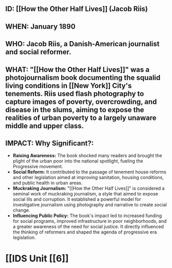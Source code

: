 ## ID: [[How the Other Half Lives]] (Jacob Riis)

## WHEN: January 1890

## WHO: Jacob Riis, a Danish-American journalist and social reformer.

## WHAT:  "[[How the Other Half Lives]]" was a photojournalism book documenting the squalid living conditions in [[New York]] City's tenements. Riis used flash photography to capture images of poverty, overcrowding, and disease in the slums, aiming to expose the realities of urban poverty to a largely unaware middle and upper class.

## IMPACT: Why Significant?:
* **Raising Awareness:** The book shocked many readers and brought the plight of the urban poor into the national spotlight, fueling the Progressive movement.
* **Social Reform:** It contributed to the passage of tenement house reforms and other legislation aimed at improving sanitation, housing conditions, and public health in urban areas.
* **Muckraking Journalism:**  "[[How the Other Half Lives]]" is considered a seminal work of muckraking journalism, a style that aimed to expose social ills and corruption.  It established a powerful model for investigative journalism using photography and narrative to create social change.
* **Influencing Public Policy:** The book's impact led to increased funding for social programs, improved infrastructure in poor neighborhoods, and a greater awareness of the need for social justice.  It directly influenced the thinking of reformers and shaped the agenda of progressive era legislation.

# [[IDS Unit [[6]]
